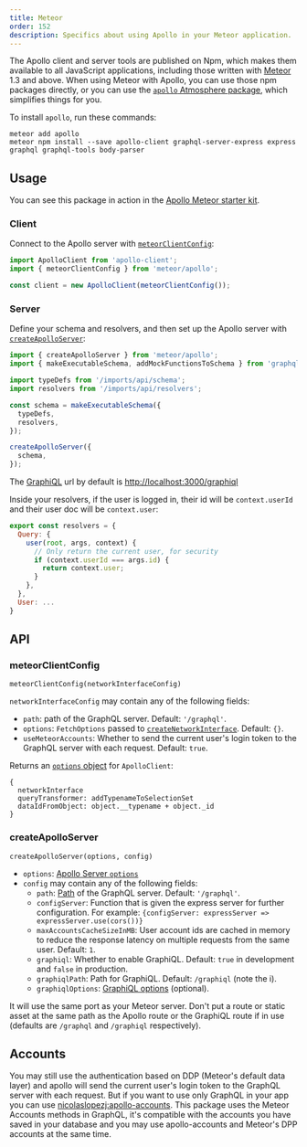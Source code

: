 ```yaml
---
title: Meteor
order: 152
description: Specifics about using Apollo in your Meteor application.
---
```


The Apollo client and server tools are published on Npm, which makes them available to all JavaScript applications, including those written with [Meteor](https://www.meteor.com/) 1.3 and above. When using Meteor with Apollo, you can use those npm packages directly, or you can use the [`apollo` Atmosphere package](https://github.com/apollostack/meteor-integration/), which simplifies things for you.

To install `apollo`, run these commands:

```text
meteor add apollo
meteor npm install --save apollo-client graphql-server-express express graphql graphql-tools body-parser
```

## Usage

You can see this package in action in the [Apollo Meteor starter kit](https://github.com/apollostack/meteor-starter-kit).

### Client

Connect to the Apollo server with [`meteorClientConfig`](#meteorClientConfig):

```js
import ApolloClient from 'apollo-client';
import { meteorClientConfig } from 'meteor/apollo';

const client = new ApolloClient(meteorClientConfig());
```

### Server

Define your schema and resolvers, and then set up the Apollo server with [`createApolloServer`](#createApolloServer):

```js
import { createApolloServer } from 'meteor/apollo';
import { makeExecutableSchema, addMockFunctionsToSchema } from 'graphql-tools';

import typeDefs from '/imports/api/schema';
import resolvers from '/imports/api/resolvers';

const schema = makeExecutableSchema({
  typeDefs,
  resolvers,
});

createApolloServer({
  schema,
});
```

The [GraphiQL](https://github.com/graphql/graphiql) url by default is [http://localhost:3000/graphiql](http://localhost:3000/graphiql)

Inside your resolvers, if the user is logged in, their id will be `context.userId` and their user doc will be `context.user`:

```js
export const resolvers = {
  Query: {
    user(root, args, context) {
      // Only return the current user, for security
      if (context.userId === args.id) {
        return context.user;
      }
    },
  },
  User: ...
}
```

## API

### meteorClientConfig

`meteorClientConfig(networkInterfaceConfig)`

`networkInterfaceConfig` may contain any of the following fields:
- `path`: path of the GraphQL server. Default: `'/graphql'`.
- `options`: `FetchOptions` passed to [`createNetworkInterface`](http://dev.apollodata.com/core/apollo-client-api.html#createNetworkInterface). Default: `{}`.
- `useMeteorAccounts`: Whether to send the current user's login token to the GraphQL server with each request. Default: `true`.

Returns an [`options` object](http://dev.apollodata.com/core/apollo-client-api.html#apollo-client) for `ApolloClient`:

```
{
  networkInterface
  queryTransformer: addTypenameToSelectionSet
  dataIdFromObject: object.__typename + object._id
}
```

### createApolloServer

`createApolloServer(options, config)`

- `options`: [Apollo Server `options`](http://dev.apollodata.com/tools/apollo-server/setup.html#apolloOptions)
- `config` may contain any of the following fields:
  - `path`: [Path](http://expressjs.com/en/api.html#app.use) of the GraphQL server. Default: `'/graphql'`.
  - `configServer`: Function that is given the express server for further configuration. For example: `{configServer: expressServer => expressServer.use(cors())}`
  - `maxAccountsCacheSizeInMB`: User account ids are cached in memory to reduce the response latency on multiple requests from the same user. Default: `1`.
  - `graphiql`: Whether to enable GraphiQL. Default: `true` in development and `false` in production.
  - `graphiqlPath`: Path for GraphiQL. Default: `/graphiql` (note the i).
  - `graphiqlOptions`: [GraphiQL options](http://dev.apollodata.com/tools/apollo-server/graphiql.html#graphiqlOptions) (optional).



It will use the same port as your Meteor server. Don't put a route or static asset at the same path as the Apollo route or the GraphiQL route if in use (defaults are `/graphql` and `/graphiql` respectively).

## Accounts

You may still use the authentication based on DDP (Meteor's default data layer) and apollo will send the current user's login token to the GraphQL server with each request. But if you want to use only GraphQL in your app you can use [nicolaslopezj:apollo-accounts](https://github.com/nicolaslopezj/meteor-apollo-accounts). This package uses the Meteor Accounts methods in GraphQL, it's compatible with the accounts you have saved in your database and you may use apollo-accounts and Meteor's DPP accounts at the same time.

